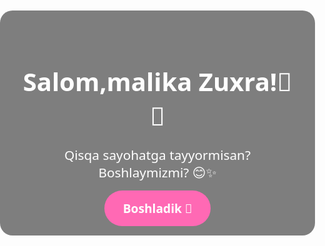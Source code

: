  <!DOCTYPE html><html lang="uz">
<head>
    <meta charset="UTF-8">
    <meta name="viewport" content="width=device-width, initial-scale=1.0">
    <title>Salom Zuxra</title>
    <style>
        body {
            margin: 0;
            padding: 0;
            background-image: url('https://1.bp.blogspot.com/-HZtrFaERygs/Vt4OwK1SPfI/AAAAAAAASTE/9K3pH-v-Neo/s640/sofia.jpg');
            background-size: cover;
            background-position: center;
            font-family: 'Segoe UI', Tahoma, Geneva, Verdana, sans-serif;
            color: #fff;
            display: flex;
            flex-direction: column;
            align-items: center;
            justify-content: center;
            height: 100vh;
            text-align: center;
        }
        .container {
            background-color: rgba(0, 0, 0, 0.5);
            padding: 30px;
            border-radius: 20px;
            box-shadow: 0 0 15px rgba(255, 255, 255, 0.3);
        }
        h1 {
            font-size: 2.5rem;
            margin-bottom: 20px;
        }
        p {
            font-size: 1.3rem;
            margin-bottom: 30px;
        }
        a.button {
            background-color: #ff69b4;
            color: white;
            padding: 15px 30px;
            text-decoration: none;
            border-radius: 30px;
            font-weight: bold;
            font-size: 1.2rem;
            transition: background-color 0.3s ease;
        }
        a.button:hover {
            background-color: #ff1493;
        }
        @media (max-width: 600px) {
            h1 {
                font-size: 2rem;
            }
            p {
                font-size: 1.1rem;
            }
            a.button {
                padding: 12px 25px;
                font-size: 1rem;
            }
        }
    </style>
</head>
<body>
    <div class="container">
        <h1>Salom,malika Zuxra!👑 🩷</h1>
        <p>Qisqa sayohatga tayyormisan? Boshlaymizmi? 😊✨</p>
        <a href="salom1.html" class="button">Boshladik 💌</a>
    </div>
</body>
</html>
